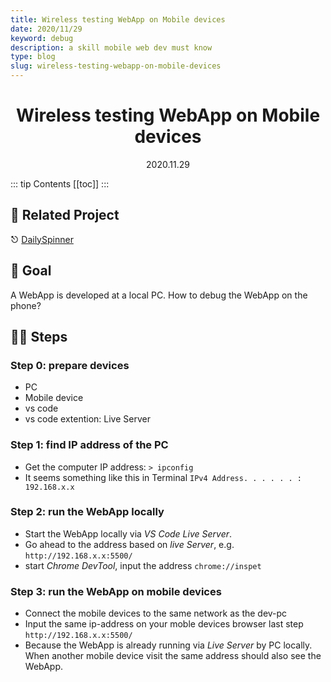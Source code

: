 ```yaml
---
title: Wireless testing WebApp on Mobile devices
date: 2020/11/29
keyword: debug
description: a skill mobile web dev must know
type: blog
slug: wireless-testing-webapp-on-mobile-devices
---
```


<h1 align="center">Wireless testing WebApp on Mobile devices</h1>
<div align="center">2020.11.29</div>

::: tip Contents
[[toc]]
:::

## 🔗 Related Project

⎋ [DailySpinner](/project/01.DailySpinner.md)

## 🎯 Goal

A WebApp is developed at a local PC. How to debug the WebApp on the phone?

## 🦶🏻 Steps

### Step 0: prepare devices

- PC
- Mobile device
- vs code
- vs code extention: Live Server

### Step 1: find IP address of the PC

- Get the computer IP address: `> ipconfig`
- It seems something like this in Terminal `IPv4 Address. . . . . . : 192.168.x.x`

### Step 2: run the WebApp locally

- Start the WebApp locally via _VS Code Live Server_.
- Go ahead to the address based on _live Server_, e.g. `http://192.168.x.x:5500/`
- start _Chrome DevTool_, input the address `chrome://inspet`

### Step 3: run the WebApp on mobile devices

- Connect the mobile devices to the same network as the dev-pc
- Input the same ip-address on your moble devices browser last step `http://192.168.x.x:5500/`
- Because the WebApp is already running via _Live Server_ by PC locally. When another mobile device visit the same address should also see the WebApp.
